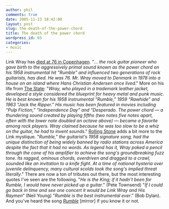 ```yaml
---
author: phil
comments: true
date: 2005-11-23 18:42:00
layout: post
slug: the-death-of-the-power-chord
title: The death of the power chord
wordpress_id: 65
categories:
- music
---
```


Link Wray has [died at 76 in Copenhagen](http://www.mercurynews.com/mld/mercurynews/news/13231488.htm).  "_... the rock guitar pioneer who gave birth to the aggressively primal sound known as the power chord on his 1958 instrumental hit "_Rumble_" and influenced two generations of rock guitarists, has died. He was 76. Mr. Wray moved to Denmark in 1978 into a house on an island where Hans Christian Andersen once lived_."  More on his life from [The State](http://www.thestate.com/mld/thestate/business/13238443.htm): "_Wray, who played in a trademark leather jacket, developed a style considered the blueprint for heavy metal and punk music. He is best known for his 1958 instrumental “Rumble,” 1959 “Rawhide” and 1963 “Jack the Ripper.” His music has been featured in movies including “Pulp Fiction,” “Independence Day” and “Desperado.  The power chord — a thundering sound created by playing fifths (two notes five notes apart, often with the lower note doubled an octave above) — became a favorite among rock players. Wray claimed because he was too slow to be a whiz on the guitar, he had to invent sounds_.” [Rolling Stone](http://www.rollingstone.com/news/story/_/id/8855802/linkwray?pageid=rs.Home&pageregion=single1&rnd=1132764620360&has-player=true&version=6.0.12.1069) adds a bit more to the Link mystique. "_Rumble," the guitarist's 1958 signature song, had the unique distinction of being widely banned by radio stations across America despite the fact that it had no words. As legend has it, Wray poked a pencil through the cone of his amplifier to achieve the song's groundbreaking fuzz tone. Its ragged, ominous chords, overdriven and dragged to a crawl, sounded like an invitation to a knife fight. At a time of national hysteria over juvenile delinquency, many cultural scolds took the song's implied threat literally_." There are now a ton of tributes out there, but the most interesting quotes I've seen are the following.  "_He is the King; if it hadn't been for Rumble, I would have never picked up a guitar_." (Pete Townsend)  "_If I could go back in time and see one concert it would be Link Wray and His Raymen_" (Neil Young)  "_Rumble is the best instrumental ever_.” (Bob Dylan).  And you've heard the song [_Rumble_](http://www.latimes.com/media/mp3/2005-11/20607770.mp3) [mirror] if you know it or not.


